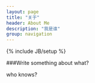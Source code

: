 ```yaml
---
layout: page
title: "关于"
header: About Me
description: "我是谁"
group: navigation
---
```

{% include JB/setup %}

###Write something about what?

who knows?
